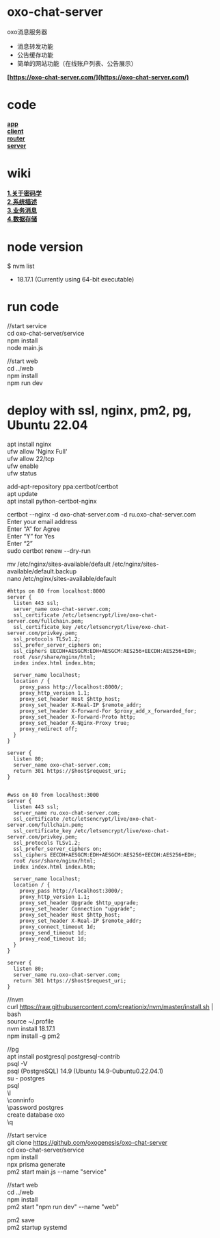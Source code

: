 # oxo-chat-server
oxo消息服务器
* 消息转发功能
* 公告缓存功能
* 简单的网站功能（在线账户列表、公告展示）

**[https://oxo-chat-server.com/](https://oxo-chat-server.com/)**  

# code

**[app](https://github.com/oxogenesis/oxo-chat-app)**  
**[client](https://github.com/oxogenesis/oxo-chat-client)**  
**[router](https://github.com/oxogenesis/oxo-chat-router)**  
**[server](https://github.com/oxogenesis/oxo-chat-server)**  

# wiki
**[1.关于密码学](https://github.com/oxogenesis/oxo-chat-client/wiki/1.%E5%85%B3%E4%BA%8E%E5%AF%86%E7%A0%81%E5%AD%A6)**  
**[2.系统描述](https://github.com/oxogenesis/oxo-chat-client/wiki/2.%E7%B3%BB%E7%BB%9F%E6%8F%8F%E8%BF%B0)**  
**[3.业务消息](https://github.com/oxogenesis/oxo-chat-client/wiki/3.%E4%B8%9A%E5%8A%A1%E6%B6%88%E6%81%AF)**  
**[4.数据存储](https://github.com/oxogenesis/oxo-chat-client/wiki/4.%E6%95%B0%E6%8D%AE%E5%AD%98%E5%82%A8)**  

# node version
$ nvm list  
  * 18.17.1 (Currently using 64-bit executable)  

# run code
//start service  
cd oxo-chat-server/service  
npm install  
node main.js  

//start web  
cd ../web  
npm install  
npm run dev  

# deploy with ssl, nginx, pm2, pg, Ubuntu 22.04
apt install nginx  
ufw allow 'Nginx Full'  
ufw allow 22/tcp  
ufw enable  
ufw status  

add-apt-repository ppa:certbot/certbot  
apt update  
apt install python-certbot-nginx  

certbot --nginx -d oxo-chat-server.com -d ru.oxo-chat-server.com  
Enter your email address  
Enter “A” for Agree  
Enter “Y” for Yes  
Enter “2”  
sudo certbot renew --dry-run  
  
mv /etc/nginx/sites-available/default /etc/nginx/sites-available/default.backup  
nano /etc/nginx/sites-available/default  
  
```
#https on 80 from localhost:8000
server {  
  listen 443 ssl;  
  server_name oxo-chat-server.com;  
  ssl_certificate /etc/letsencrypt/live/oxo-chat-server.com/fullchain.pem;  
  ssl_certificate_key /etc/letsencrypt/live/oxo-chat-server.com/privkey.pem;  
  ssl_protocols TLSv1.2;  
  ssl_prefer_server_ciphers on;  
  ssl_ciphers EECDH+AESGCM:EDH+AESGCM:AES256+EECDH:AES256+EDH;  
  root /usr/share/nginx/html;  
  index index.html index.htm;  
  
  server_name localhost;  
  location / {
    proxy_pass http://localhost:8000/;  
    proxy_http_version 1.1;  
    proxy_set_header Host $http_host;  
    proxy_set_header X-Real-IP $remote_addr;  
    proxy_set_header X-Forward-For $proxy_add_x_forwarded_for;  
    proxy_set_header X-Forward-Proto http;  
    proxy_set_header X-Nginx-Proxy true;  
    proxy_redirect off;  
  }
}
  
server {  
  listen 80;  
  server_name oxo-chat-server.com;  
  return 301 https://$host$request_uri;  
}  
  

#wss on 80 from localhost:3000
server {  
  listen 443 ssl;  
  server_name ru.oxo-chat-server.com;  
  ssl_certificate /etc/letsencrypt/live/oxo-chat-server.com/fullchain.pem;  
  ssl_certificate_key /etc/letsencrypt/live/oxo-chat-server.com/privkey.pem;  
  ssl_protocols TLSv1.2;  
  ssl_prefer_server_ciphers on;  
  ssl_ciphers EECDH+AESGCM:EDH+AESGCM:AES256+EECDH:AES256+EDH;  
  root /usr/share/nginx/html;  
  index index.html index.htm;  
  
  server_name localhost;  
  location / {
    proxy_pass http://localhost:3000/;  
    proxy_http_version 1.1;  
    proxy_set_header Upgrade $http_upgrade;  
    proxy_set_header Connection "upgrade";  
    proxy_set_header Host $http_host;  
    proxy_set_header X-Real-IP $remote_addr;  
    proxy_connect_timeout 1d;  
    proxy_send_timeout 1d;  
    proxy_read_timeout 1d;  
  }
}
  
server {  
  listen 80;  
  server_name ru.oxo-chat-server.com;  
  return 301 https://$host$request_uri;  
}  
```

//nvm  
curl https://raw.githubusercontent.com/creationix/nvm/master/install.sh | bash  
source ~/.profile  
nvm install 18.17.1  
npm install -g pm2  

//pg  
apt install postgresql postgresql-contrib  
psql -V  
psql (PostgreSQL) 14.9 (Ubuntu 14.9-0ubuntu0.22.04.1)  
su - postgres  
psql  
\l  
\conninfo  
\password postgres  
create database oxo  
\q  

//start service  
git clone https://github.com/oxogenesis/oxo-chat-server  
cd oxo-chat-server/service  
npm install  
npx prisma generate  
pm2 start main.js --name "service"  

//start web  
cd ../web  
npm install  
pm2 start "npm run dev" --name "web"  

pm2 save  
pm2 startup systemd  

